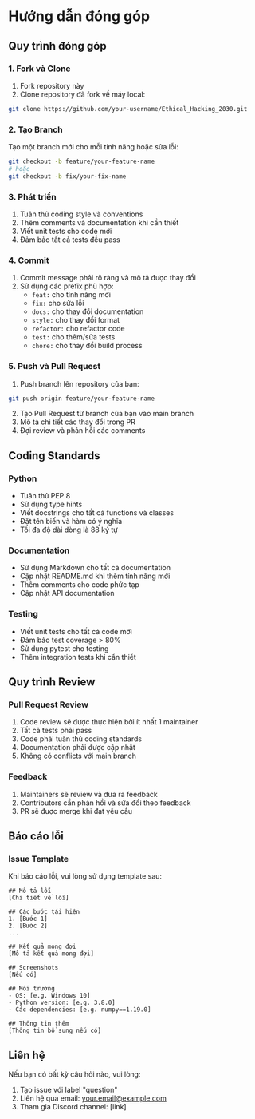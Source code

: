 # Hướng dẫn đóng góp

## Quy trình đóng góp

### 1. Fork và Clone
1. Fork repository này
2. Clone repository đã fork về máy local:
```bash
git clone https://github.com/your-username/Ethical_Hacking_2030.git
```

### 2. Tạo Branch
Tạo một branch mới cho mỗi tính năng hoặc sửa lỗi:
```bash
git checkout -b feature/your-feature-name
# hoặc
git checkout -b fix/your-fix-name
```

### 3. Phát triển
1. Tuân thủ coding style và conventions
2. Thêm comments và documentation khi cần thiết
3. Viết unit tests cho code mới
4. Đảm bảo tất cả tests đều pass

### 4. Commit
1. Commit message phải rõ ràng và mô tả được thay đổi
2. Sử dụng các prefix phù hợp:
   - `feat:` cho tính năng mới
   - `fix:` cho sửa lỗi
   - `docs:` cho thay đổi documentation
   - `style:` cho thay đổi format
   - `refactor:` cho refactor code
   - `test:` cho thêm/sửa tests
   - `chore:` cho thay đổi build process

### 5. Push và Pull Request
1. Push branch lên repository của bạn:
```bash
git push origin feature/your-feature-name
```
2. Tạo Pull Request từ branch của bạn vào main branch
3. Mô tả chi tiết các thay đổi trong PR
4. Đợi review và phản hồi các comments

## Coding Standards

### Python
- Tuân thủ PEP 8
- Sử dụng type hints
- Viết docstrings cho tất cả functions và classes
- Đặt tên biến và hàm có ý nghĩa
- Tối đa độ dài dòng là 88 ký tự

### Documentation
- Sử dụng Markdown cho tất cả documentation
- Cập nhật README.md khi thêm tính năng mới
- Thêm comments cho code phức tạp
- Cập nhật API documentation

### Testing
- Viết unit tests cho tất cả code mới
- Đảm bảo test coverage > 80%
- Sử dụng pytest cho testing
- Thêm integration tests khi cần thiết

## Quy trình Review

### Pull Request Review
1. Code review sẽ được thực hiện bởi ít nhất 1 maintainer
2. Tất cả tests phải pass
3. Code phải tuân thủ coding standards
4. Documentation phải được cập nhật
5. Không có conflicts với main branch

### Feedback
1. Maintainers sẽ review và đưa ra feedback
2. Contributors cần phản hồi và sửa đổi theo feedback
3. PR sẽ được merge khi đạt yêu cầu

## Báo cáo lỗi

### Issue Template
Khi báo cáo lỗi, vui lòng sử dụng template sau:
```
## Mô tả lỗi
[Chi tiết về lỗi]

## Các bước tái hiện
1. [Bước 1]
2. [Bước 2]
...

## Kết quả mong đợi
[Mô tả kết quả mong đợi]

## Screenshots
[Nếu có]

## Môi trường
- OS: [e.g. Windows 10]
- Python version: [e.g. 3.8.0]
- Các dependencies: [e.g. numpy==1.19.0]

## Thông tin thêm
[Thông tin bổ sung nếu có]
```

## Liên hệ
Nếu bạn có bất kỳ câu hỏi nào, vui lòng:
1. Tạo issue với label "question"
2. Liên hệ qua email: your.email@example.com
3. Tham gia Discord channel: [link] 